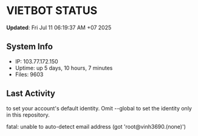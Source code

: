 # VIETBOT STATUS
**Updated**: Fri Jul 11 06:19:37 AM +07 2025

## System Info
- IP: 103.77.172.150
- Uptime: up 5 days, 10 hours, 7 minutes
- Files: 9603

## Last Activity

to set your account's default identity.
Omit --global to set the identity only in this repository.

fatal: unable to auto-detect email address (got 'root@vinh3690.(none)')
